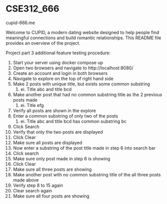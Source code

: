 # CSE312_666
cupid-666.me

Welcome to CUPID, a modern dating website designed to help people find meaningful connections and build romantic relationships. This README file provides an overview of the project.


Project part 3 additional feature testing procedure:

1. Start your server using docker compose up
2. Open two browsers and navigate to http://localhost:8080/
3. Create an account and login in both browsers
4. Navigate to explore on the top of right hand side
5. Make 2 posts with unique title, but exists some common substring
    1. ei. Title abc and title bcd
6. Make another post that had no common substring title as the 2 previous posts made
    1. ei. Title efg
7. Verify all posts are shown in the explore
8. Enter a common substring of only two of the posts 
    1. ei. Title abc and title bcd has common substring bc
9. Click Search
10. Verify that only the two posts are displayed
11. Click Clear
12. Make sure all posts are displayed
13. Now enter a substring of the post title made in step 6 into search bar
14. Click search
15. Make sure only post made in step 6 is showing
16. Click Clear
17. Make sure all three posts are showing
18. Make another post with no common substring title of the all three posts made above
19. Verify step 8 to 15 again
20. Clear search again
21. Make sure all four posts are showing
